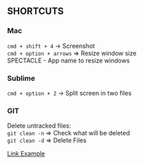 ## SHORTCUTS
### Mac
` cmd + shift + 4 ` -> Screenshot  
` cmd + option + arrows ` => Resize window size  
SPECTACLE - App name to resize windows

### Sublime
` cmd + option + 2 ` -> Split screen in two files  
### GIT  
Delete untracked files:  
` git clean -n ` => Check what will be deleted  
` git clean -d ` => Delete Files  

<p><a href="https://github.com/LucasKuhn/notes">Link Example</a></p>  
